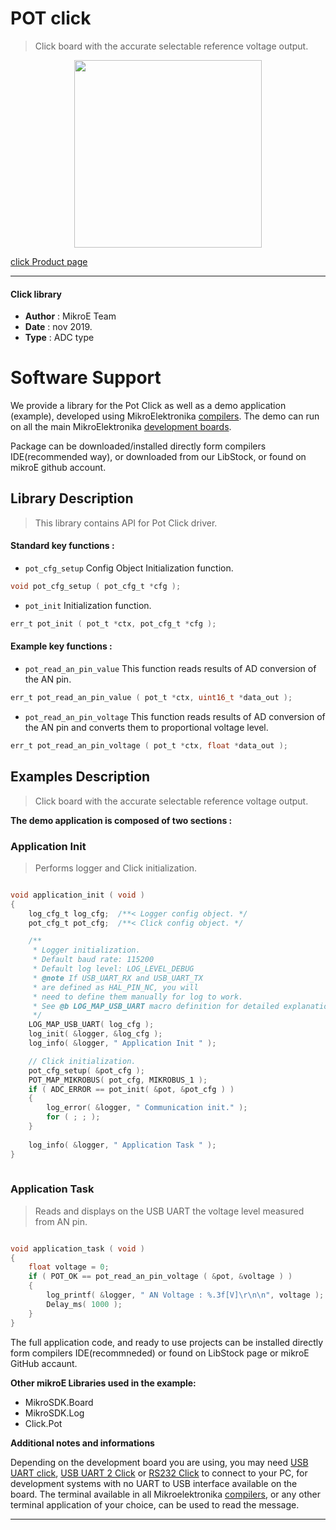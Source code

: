 
# POT click

> Click board with the accurate selectable reference voltage output.

<p align="center">
  <img src="https://download.mikroe.com/images/click_for_ide/pot_click.png" height=300px>
</p>

[click Product page](https://www.mikroe.com/pot-click)

---


#### Click library 

- **Author**        : MikroE Team
- **Date**          : nov 2019.
- **Type**          : ADC type


# Software Support

We provide a library for the Pot Click 
as well as a demo application (example), developed using MikroElektronika 
[compilers](https://shop.mikroe.com/compilers). 
The demo can run on all the main MikroElektronika [development boards](https://shop.mikroe.com/development-boards).

Package can be downloaded/installed directly form compilers IDE(recommended way), or downloaded from our LibStock, or found on mikroE github account. 

## Library Description

> This library contains API for Pot Click driver.

#### Standard key functions :

- `pot_cfg_setup` Config Object Initialization function.
```c
void pot_cfg_setup ( pot_cfg_t *cfg ); 
```

- `pot_init` Initialization function.
```c
err_t pot_init ( pot_t *ctx, pot_cfg_t *cfg );
```

#### Example key functions :
 
- `pot_read_an_pin_value` This function reads results of AD conversion of the AN pin.
```c
err_t pot_read_an_pin_value ( pot_t *ctx, uint16_t *data_out );
```

- `pot_read_an_pin_voltage` This function reads results of AD conversion of the AN pin and converts them to proportional voltage level.
```c
err_t pot_read_an_pin_voltage ( pot_t *ctx, float *data_out );
```

## Examples Description

> Click board with the accurate selectable reference voltage output.

**The demo application is composed of two sections :**

### Application Init 

> Performs logger and Click initialization.

```c

void application_init ( void )
{
    log_cfg_t log_cfg;  /**< Logger config object. */
    pot_cfg_t pot_cfg;  /**< Click config object. */

    /** 
     * Logger initialization.
     * Default baud rate: 115200
     * Default log level: LOG_LEVEL_DEBUG
     * @note If USB_UART_RX and USB_UART_TX 
     * are defined as HAL_PIN_NC, you will 
     * need to define them manually for log to work. 
     * See @b LOG_MAP_USB_UART macro definition for detailed explanation.
     */
    LOG_MAP_USB_UART( log_cfg );
    log_init( &logger, &log_cfg );
    log_info( &logger, " Application Init " );

    // Click initialization.
    pot_cfg_setup( &pot_cfg );
    POT_MAP_MIKROBUS( pot_cfg, MIKROBUS_1 );
    if ( ADC_ERROR == pot_init( &pot, &pot_cfg ) )
    {
        log_error( &logger, " Communication init." );
        for ( ; ; );
    }
    
    log_info( &logger, " Application Task " );
}
  
```

### Application Task

> Reads and displays on the USB UART the voltage level measured from AN pin.

```c

void application_task ( void )
{
    float voltage = 0;
    if ( POT_OK == pot_read_an_pin_voltage ( &pot, &voltage ) ) 
    {
        log_printf( &logger, " AN Voltage : %.3f[V]\r\n\n", voltage );
        Delay_ms( 1000 );
    }
}  

```

The full application code, and ready to use projects can be  installed directly form compilers IDE(recommneded) or found on LibStock page or mikroE GitHub accaunt.

**Other mikroE Libraries used in the example:** 

- MikroSDK.Board
- MikroSDK.Log
- Click.Pot

**Additional notes and informations**

Depending on the development board you are using, you may need 
[USB UART click](https://shop.mikroe.com/usb-uart-click), 
[USB UART 2 Click](https://shop.mikroe.com/usb-uart-2-click) or 
[RS232 Click](https://shop.mikroe.com/rs232-click) to connect to your PC, for 
development systems with no UART to USB interface available on the board. The 
terminal available in all Mikroelektronika 
[compilers](https://shop.mikroe.com/compilers), or any other terminal application 
of your choice, can be used to read the message.



---
